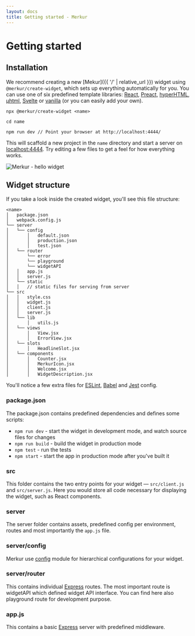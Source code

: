 ```yaml
---
layout: docs
title: Getting started - Merkur
---
```


# Getting started

## Installation

We recommend creating a new  [Mekur]({{ '/' | relative_url }}) widget using `@merkur/create-widget`, which sets up everything automatically for you. You can use one of six predefined template libraries: [React](https://reactjs.org/), [Preact](https://preactjs.com/), [hyperHTML](https://viperhtml.js.org/hyper.html), [µhtml](https://github.com/WebReflection/uhtml#readme), [Svelte](https://svelte.dev/) or [vanilla](https://developer.mozilla.org/en-US/docs/Web/JavaScript/Reference/Template_literals) (or you can easily add your own).

```shell
npx @merkur/create-widget <name>

cd name

npm run dev // Point your browser at http://localhost:4444/
```

This will scaffold a new project in the `name` directory and start a server on [localhost:4444](http://localhost:4444/). Try editing a few files to get a feel for how everything works.

<img class="responsive" src="{{ '/assets/images/hello-widget.png?v=' | append: site.github.build_revision | relative_url }}" alt="Merkur - hello widget" />

## Widget structure

If you take a look inside the created widget, you'll see this file structure:

```shell
<name>
│   package.json
│   webpack.config.js
└── server
│   └── config
│       │   default.json
│       │   production.json
│       │   test.json
│   └── router
│       └── error
│       └── playground
│       └── widgetAPI
│   │   app.js
│   │   server.js
│   └── static
│   │   // static files for serving from server
└── src
│   │   style.css
│   │   widget.js
│   │   client.js
│   │   server.js
│   └── lib
│       │   utils.js
│   └── views
│       │   View.jsx
│       │   ErrorView.jsx
│   └── slots
│       │   HeadlineSlot.jsx
│   └── components
│       │   Counter.jsx
│       │   MerkurIcon.jsx
│       │   Welcome.jsx
│       │   WidgetDescription.jsx
```

You'll notice a few extra files for [ESLint](https://eslint.org/), [Babel](https://babeljs.io/) and [Jest](https://jestjs.io/) config.

### package.json

The package.json contains predefined dependencies and defines some scripts:

- `npm run dev` - start the widget in development mode, and watch source files for changes
- `npm run build` - build the widget in production mode
- `npm test` - run the tests
- `npm start` - start the app in production mode after you've built it

### src

This folder contains the two entry points for your widget — `src/client.js` and `src/server.js`. Here you would store all code necessary for displaying the widget, such as React components.

### server

The server folder contains assets, predefined config per environment, routes and most importantly the `app.js` file.

### server/config

Merkur use [config](https://www.npmjs.com/package/config) module for hierarchical configurations for your widget.

### server/router

This contains individual [Express](https://expressjs.com/en/guide/routing.html) routes. The most important route is widgetAPI which defined widget API interface. You can find here also playground route for development purpose.

### app.js

This contains a basic [Express](https://expressjs.com/) server with predefined middleware.

